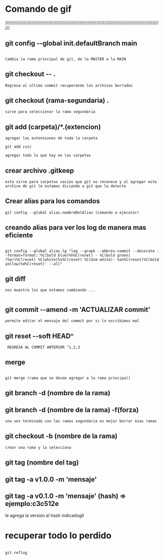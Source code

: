 # Comando de gif

//////////////////////////////////////////////////////////////////////////////////////////////////////

## git config --global init.defaultBranch main
```

Cambia la rama principal de git, de la MASTER a la MAIN

```

## git checkout -- .
```
Regresa al ultimo commit recuperando los archivos borrados

```

## git checkout (rama-segundaria) .
```
sirve para seleccionar la rama segundaria

```

## git add (carpeta)/*.(extencion) 

```
agregar las extensiones de toda la carpeta 

git add css/

agregar todo lo que hay en las carpetas

```


##  crear archivo .gitkeep

```
esto sirve para carpetas vacias que git no reconoce y al agregar este archivo de git le estamos diciendo a git que la detecte

```


## Crear alias para los comandos 


```
git config --global alias.nombreDelAlias (comando a ejecutar)

```



## creando alias para ver los log de manera mas eficiente

```

git config --global alias.lg "log --graph --abbrev-commit --decorate --format=format:'%C(bold blue)%h%C(reset) - %C(bold green)(%ar)%C(reset) %C(white)%s%C(reset) %C(dim white)- %an%C(reset)%C(bold yellow)%d%C(reset)' --all"

```


## git diff 

``` 
nos muestra los que estamos cambiando ...


```


## git commit --amend -m 'ACTUALIZAR commit'

```
permite editar el mensaje del commit por si lo escribimos mal

```


## git reset --soft HEAD^

```
 REGRESA AL COMMIT ANTERIOR ^1,2,3

```

## merge

```

git merge (rama que se desee agregar a la rama principal)

```


##  git branch -d (nombre de la rama)
##   git branch -d (nombre de la rama) -f(forza)

```
una ves terminado con las ramas segundaria es mejor borrar esas ramas 

```

## git checkout -b (nombre de la rama)

```
crear una rama y la selecciona

```


## git tag (nombre del tag)

## git tag -a v1.0.0 -m 'mensaje'

## git tag -a v0.1.0 -m 'mensaje' (hash)  => ejemplo:c3c512e

le agrega la version al hash indicadogit



# recuperar todo lo perdido

```

git reflog

```














